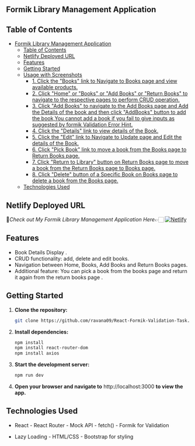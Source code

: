 ## Formik Library Management Application

## Table of Contents

- [Formik Library Management Application](#formik-library-management-application)
  - [Table of Contents](#table-of-contents)
  - [Netlify Deployed URL](#netlify-deployed-url)
  - [Features](#features)
  - [Getting Started](#getting-started)
  - [Usage with Screenshots](#usage-with-screenshots)
    - [1. Click the "Books" link to Navigate to Books page and view available products.](#1-click-the-books-link-to-navigate-to-books-page-and-view-available-products)
    - [2. Click "Home" or "Books" or "Add Books" or "Return Books" to navigate to the respective pages to perform CRUD operation.](#2-click-home-or-books-or-add-books-or-return-books-to-navigate-to-the-respective-pages-to-perform-crud-operation)
    - [3. Click "Add Books" to navigate to the Add Books page and Add the Details of the book and then click "AddBooks" button to add the book,You cannot add a book if you fail to give inputs as suggested by formik Validation Error Hint.](#3-click-add-books-to-navigate-to-the-add-books-page-and-add-the-details-of-the-book-and-then-click-addbooks-button-to-add-the-bookyou-cannot-add-a-book-if-you-fail-to-give-inputs-as-suggested-by-formik-validation-error-hint)
    - [4. Click the "Details" link to view details of the Book.](#4-click-the-details-link-to-view-details-of-the-book)
    - [5. Click the "Edit" link to Navigate to Update page and Edit the details of the Book.](#5-click-the-edit-link-to-navigate-to-update-page-and-edit-the-details-of-the-book)
    - [6. Click "Pick Book" link to move a book from the Books page to Return Books page.](#6-click-pick-book-link-to-move-a-book-from-the-books-page-to-return-books-page)
    - [7. Click "Return to Library" button on Return Books page to move a book from the Return Books page to Books page.](#7-click-return-to-library-button-on-return-books-page-to-move-a-book-from-the-return-books-page-to-books-page)
    - [8. Click "Delete" button of a Specific Book on Books page to delete a book from the Books page.](#8-click-delete-button-of-a-specific-book-on-books-page-to-delete-a-book-from-the-books-page)
  - [Technologies Used](#technologies-used)
 
## Netlify Deployed URL

🔸*Check out My Formik Library Management Application Here*👉🏻 [![Netlify](https://img.shields.io/badge/netlify-%23000000.svg?style=for-the-badge&logo=netlify&logoColor=#00C7B7)](https://loquacious-starlight-43c1ba.netlify.app)

## Features

- Book Details Display .
- CRUD functionality: add, delete and edit books.
- Navigation between Home, Books, Add Books and Return Books pages.
- Additional feature: You can pick a book from the books page and return it again from the return books page .

## Getting Started

1. **Clone the repository:**

   ```bash
   git clone https://github.com/ravana09/React-Formik-Validation-Task.git

   ```

2. **Install dependencies:**

   ```bash
   npm install 
   npm install react-router-dom
   npm install axios

   ```

3. **Start the development server:**

   ```bash
   npm run dev
   
   ```

4. **Open your browser and navigate to** http://localhost:3000 **to view the app.**



## Technologies Used

- React  - React Router  - Mock API  - fetch()  - Formik for Validation

- Lazy Loading - HTML/CSS - Bootstrap for styling





